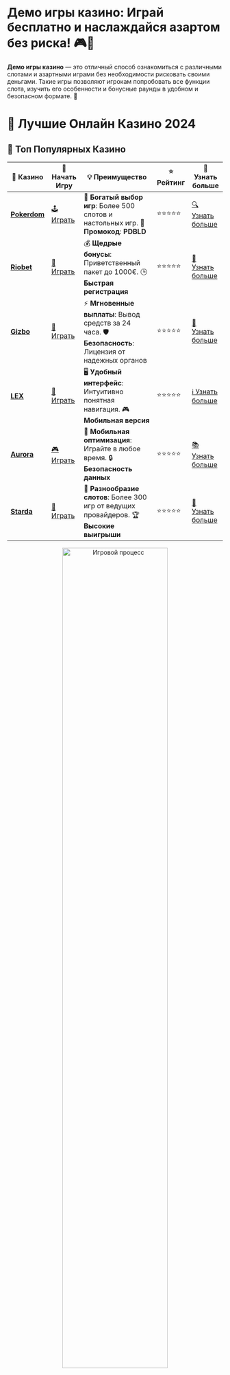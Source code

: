 # **Демо игры казино**: Играй бесплатно и наслаждайся азартом без риска! 🎮💸

**Демо игры казино** — это отличный способ ознакомиться с различными слотами и азартными играми без необходимости рисковать своими деньгами. Такие игры позволяют игрокам попробовать все функции слота, изучить его особенности и бонусные раунды в удобном и безопасном формате. 🎉

# 🎰 Лучшие Онлайн Казино 2024

## 🌟 Топ Популярных Казино

| 🎲 **Казино** | 🔗 **Начать Игру** | 💡 **Преимущество** | ⭐ **Рейтинг** | 🔗 **Узнать больше** |
|--------------|---------------------|---------------------|----------------|----------------------|
| [**Pokerdom**](https://brandplay.link/4k77v2yx) | [🕹️ Играть](https://brandplay.link/4k77v2yx) | 🎉 **Богатый выбор игр**: Более 500 слотов и настольных игр. 🎁 **Промокод**: **PDBLD** | ⭐⭐⭐⭐⭐ | [🔍 Узнать больше](https://brandplay.link/4k77v2yx) |
| [**Riobet**](https://brandplay.link/7xBLTPyj) | [🎰 Играть](https://brandplay.link/7xBLTPyj) | 💰 **Щедрые бонусы**: Приветственный пакет до 1000€. 🕒 **Быстрая регистрация** | ⭐⭐⭐⭐⭐ | [📖 Узнать больше](https://brandplay.link/7xBLTPyj) |
| [**Gizbo**](https://brandplay.link/bprXw4YV) | [🎲 Играть](https://brandplay.link/bprXw4YV) | ⚡ **Мгновенные выплаты**: Вывод средств за 24 часа. 🛡️ **Безопасность**: Лицензия от надежных органов | ⭐⭐⭐⭐⭐ | [📝 Узнать больше](https://brandplay.link/bprXw4YV) |
| [**LEX**](https://brandplay.link/zW4hdDFV) | [🤑 Играть](https://brandplay.link/zW4hdDFV) | 🖥️ **Удобный интерфейс**: Интуитивно понятная навигация. 🎮 **Мобильная версия** | ⭐⭐⭐⭐⭐ | [ℹ️ Узнать больше](https://brandplay.link/zW4hdDFV) |
| [**Aurora**](https://10trafic-stat2.com/click/668546556bcc6313411604bd/6766/13032/subaccount) | [🎮 Играть](https://10trafic-stat2.com/click/668546556bcc6313411604bd/6766/13032/subaccount) | 📱 **Мобильная оптимизация**: Играйте в любое время. 🔒 **Безопасность данных** | ⭐⭐⭐⭐⭐ | [📚 Узнать больше](https://10trafic-stat2.com/click/668546556bcc6313411604bd/6766/13032/subaccount) |
| [**Starda**](https://brandplay.link/fB7xwRFL) | [🎯 Играть](https://brandplay.link/fB7xwRFL) | 🎰 **Разнообразие слотов**: Более 300 игр от ведущих провайдеров. 🏆 **Высокие выигрыши** | ⭐⭐⭐⭐⭐ | [🔎 Узнать больше](https://brandplay.link/fB7xwRFL) |

<div align="center">
    <img src="https://i.pinimg.com/originals/87/9e/b9/879eb9354dd0699582408b68f2e253b2.gif" alt="Игровой процесс" width="70%">
</div>

## 💎 Лучшие Бонусы и Акции

| 🎲 **Казино** | 🔗 **Начать Игру** | 💡 **Преимущество** | ⭐ **Рейтинг** | 🔗 **Узнать больше** |
|--------------|---------------------|---------------------|----------------|----------------------|
| [**Kometa**](https://brandplay.link/8ZymQJV8) | [🎰 Играть](https://brandplay.link/8ZymQJV8) | 🎁 **Эксклюзивные бонусы**: Регулярные акции и промо. 🔄 **Программы лояльности** | ⭐⭐⭐⭐☆ | [🔍 Узнать больше](https://brandplay.link/8ZymQJV8) |
| [**R7**](https://brandplay.link/bMd3Yjsw) | [🕹️ Играть](https://brandplay.link/bMd3Yjsw) | 🕒 **Круглосуточная поддержка**: Всегда на связи. 💸 **Высокие лимиты** | ⭐⭐⭐⭐☆ | [📖 Узнать больше](https://brandplay.link/bMd3Yjsw) |
| [**7K**](https://brandplay.link/BvQyFShp) | [🎲 Играть](https://brandplay.link/BvQyFShp) | 🌟 **Эксклюзивные бонусы**: Только для VIP игроков. 🎉 **Сезонные акции** | ⭐⭐⭐⭐☆ | [📝 Узнать больше](https://brandplay.link/BvQyFShp) |
| [**Kent**](https://brandplay.link/Fv2WP3js) | [🤑 Играть](https://brandplay.link/Fv2WP3js) | 📈 **Высокий RTP**: Более 98%. 💼 **Профессиональная поддержка** | ⭐⭐⭐⭐☆ | [ℹ️ Узнать больше](https://brandplay.link/Fv2WP3js) |
| [**1Xslots**](https://brandplay.link/hSB1khtr) | [🎮 Играть](https://brandplay.link/hSB1khtr) | 🎉 **Множество акций**: Еженедельные бонусы и турниры. 🛡️ **Безопасность** | ⭐⭐⭐⭐☆ | [📚 Узнать больше](https://brandplay.link/hSB1khtr) |
| [**Gama**](https://brandplay.link/j6NMKsDz) | [🎯 Играть](https://brandplay.link/j6NMKsDz) | 🔍 **Интуитивный интерфейс**: Легкость использования. 🏅 **Престижные турниры** | ⭐⭐⭐⭐☆ | [🔎 Узнать больше](https://brandplay.link/j6NMKsDz) |

<div align="center">
    <img src="https://i.pinimg.com/originals/87/9e/b9/879eb9354dd0699582408b68f2e253b2.gif" alt="Игровой процесс" width="70%">
</div>

## 🚀 Быстрые Выигрыши и Поддержка

| 🎲 **Казино** | 🔗 **Начать Игру** | 💡 **Преимущество** | ⭐ **Рейтинг** | 🔗 **Узнать больше** |
|--------------|---------------------|---------------------|----------------|----------------------|
| [**Onion**](https://brandplay.link/zBGRVpQ9) | [🎰 Играть](https://brandplay.link/zBGRVpQ9) | 🤑 **Низкие ставки**: Идеально для начинающих. 🔄 **Быстрые выводы** | ⭐⭐⭐⭐☆ | [🔍 Узнать больше](https://brandplay.link/zBGRVpQ9) |
| [**Чемпион**](https://temon-gter.cfd/go/lRq?p80412p304504pcc44t17455) | [🕹️ Играть](https://temon-gter.cfd/go/lRq?p80412p304504pcc44t17455) | 🏅 **Лояльная программа**: Награды за активность. 🎁 **Ежемесячные бонусы** | ⭐⭐⭐⭐☆ | [📖 Узнать больше](https://temon-gter.cfd/go/lRq?p80412p304504pcc44t17455) |
| [**Vavada**](https://vavadapartner.pro/?promo=ea5c9275-6854-4505-94fc-95ab18221945-linkb2) | [🎲 Играть](https://vavadapartner.pro/?promo=ea5c9275-6854-4505-94fc-95ab18221945-linkb2) | 🚀 **Быстрая регистрация**: Начните играть мгновенно. 🔐 **Безопасные транзакции** | ⭐⭐⭐⭐☆ | [📝 Узнать больше](https://vavadapartner.pro/?promo=ea5c9275-6854-4505-94fc-95ab18221945-linkb2) |
| [**Friends**](https://gofriends.kim/linkb2) | [🤑 Играть](https://gofriends.kim/linkb2) | 🤝 **Социальные игры**: Играйте с друзьями. 🌐 **Мультиплатформенность** | ⭐⭐⭐⭐☆ | [ℹ️ Узнать больше](https://gofriends.kim/linkb2) |
| [**1WIN**](https://brandplay.link/smXVpBbG) | [🎮 Играть](https://brandplay.link/smXVpBbG) | 🏆 **Спортивные ставки**: Широкий выбор видов спорта. 💵 **Высокие коэффициенты** | ⭐⭐⭐⭐☆ | [📚 Узнать больше](https://brandplay.link/smXVpBbG) |
| [**Drip**](https://drp-ircp01.com/c07e6a3db) | [🎯 Играть](https://drp-ircp01.com/c07e6a3db) | 🌐 **Инновационные игры**: Новейшие игровые технологии. 🛡️ **Высокая безопасность** | ⭐⭐⭐⭐☆ | [🔎 Узнать больше](https://drp-ircp01.com/c07e6a3db) |
| [**JoyCasino**](https://rpc30.call2me.pro/?/ru/registration?apkpop=0&partner=p24970p3291217pc98f) | [🎰 Играть](https://rpc30.call2me.pro/?/ru/registration?apkpop=0&partner=p24970p3291217pc98f) | 🎁 **Приятные бонусы**: Ежедневные акции и подарки. 🕹️ **Разнообразие игр** | ⭐⭐⭐⭐☆ | [🔍 Узнать больше](https://rpc30.call2me.pro/?/ru/registration?apkpop=0&partner=p24970p3291217pc98f) |

<div align="center">
    <img src="https://i.pinimg.com/originals/87/9e/b9/879eb9354dd0699582408b68f2e253b2.gif" alt="Игровой процесс" width="70%">
</div>
---

✨ **Выбирайте лучшее казино для себя и наслаждайтесь игрой! Удачи!** ✨
![Демо игры казино](https://i.pinimg.com/originals/a9/29/6e/a9296ea1cf6a7c20a985e593451f0323.png)

**Демо игры казино** открывают доступ к миру азартных развлечений без финансовых вложений. Это идеальный вариант для новичков, которые хотят освоить правила игры или просто повеселиться без давления реальных ставок.

### Преимущества **демо игр казино** 🏆

1. **Безопасность и отсутствие риска**  
   В демо-режиме вы не рискуете деньгами, так как все ставки делаются виртуальными. Это дает полную свободу в исследовании различных игр без необходимости волноваться о возможных потерях.

2. **Возможность тренироваться и учить стратегию**  
   **Демо игры казино** — отличная возможность для тренировки. Вы можете изучить особенности игровых автоматов, понять, как работают бонусы и фриспины, а также научиться ставить и управлять своим виртуальным балансом.

3. **Знакомство с новыми слотами**  
   Демо-режим дает вам шанс познакомиться с новыми слотами и играми без риска потери денег. Вы можете попробовать различные игры от ведущих провайдеров, прежде чем делать реальные ставки.

4. **Погружение в атмосферу казино**  
   Даже играя бесплатно, вы получите все удовольствия от реального игрового процесса, включая яркую графику, анимации и атмосферные звуковые эффекты. Демо игры максимально приближены к настоящим играм.

### Как играть в **демо игры казино**?

1. **Выберите онлайн-казино с демо-режимом**  
   Найдите казино, которое предоставляет демо-игры. Многие онлайн-казино предлагают слот-игры в бесплатном формате для тех, кто хочет ознакомиться с игровым процессом.

2. **Регистрация и доступ к демо-играм**  
   Для того чтобы начать играть в демо-режиме, вам не всегда нужно проходить регистрацию. На некоторых платформах достаточно просто выбрать интересующую игру и запустить ее без регистрации.

3. **Начинайте играть и наслаждайтесь процессом**  
   В демо-игре вы получаете виртуальный баланс, который можно тратить на ставки. Попробуйте все возможности игры, изучите бонусы и специальные символы.

4. **Изучите игровые особенности**  
   Во время игры обратите внимание на бонусные раунды, фриспины и другие функции, которые могут быть полезны, если вы решите перейти к реальной ставке.

### Особенности **демо игр казино** 🎁

1. **Отсутствие денежных ставок**  
   В демо-игре все ставки делаются виртуальными монетами, что позволяет вам абсолютно без риска наслаждаться игрой и изучать механизмы выигрыша.

2. **Шанс испытать новые стратегии**  
   Это прекрасная возможность опробовать различные стратегии игры и понять, какие из них работают лучше всего. В демо-режиме можно экспериментировать без страха потерять реальные деньги.

3. **Доступность на мобильных устройствах**  
   Многие онлайн-казино предлагают демо-игры, которые можно играть не только на ПК, но и на мобильных устройствах. Это позволяет вам наслаждаться играми в любое время и в любом месте.

4. **Подходит для новичков и опытных игроков**  
   **Демо игры казино** подходят как для новичков, так и для опытных игроков, которые хотят просто расслабиться и попробовать что-то новое.

### Почему стоит играть в **демо игры казино**?

- **Безопасность и отсутствие финансовых рисков**: Вам не нужно беспокоиться о потерях, играя в демо-режиме, так как все ставки виртуальные.
- **Обучение и улучшение навыков**: Это отличная возможность тренироваться и осваивать стратегии, прежде чем переходить к реальным ставкам.
- **Знакомство с новыми играми**: Вы можете ознакомиться с множеством новых слотов и азартных игр без необходимости рисковать деньгами.
- **Развлечение без давления**: **Демо игры казино** предоставляют расслабляющий опыт, где нет необходимости думать о проигрыше.

### Где найти **демо игры казино**?

**Демо игры казино** можно найти на множестве онлайн-казино. Это могут быть популярные платформы с широким ассортиментом игр. Выберите казино, которое предоставляет этот режим, и наслаждайтесь азартом без риска!

### Заключение

**Демо игры казино** — это идеальный способ для всех игроков, от новичков до опытных пользователей, попробовать различные игры и изучить их функции без финансовых рисков. 🎮💰

Не упустите шанс научиться выигрывать в **демо играх казино** и получите удовольствие от процесса прямо сейчас! 🍀🎉
